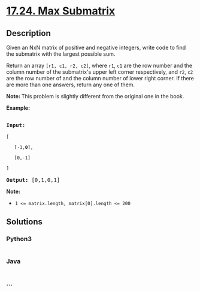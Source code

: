 # [17.24. Max Submatrix](https://leetcode-cn.com/problems/max-submatrix-lcci)

## Description
<p>Given an NxN matrix of positive and negative integers, write code to find the submatrix with the largest possible sum.</p>



<p>Return an array&nbsp;<code>[r1, c1, r2, c2]</code>, where&nbsp;<code>r1</code>, <code>c1</code> are the row number and the column number of the submatrix&#39;s upper left corner respectively, and&nbsp;<code>r2</code>, <code>c2</code> are the row number of and the column number of lower right corner. If there are more than one answers, return any one of them.</p>



<p><b>Note:&nbsp;</b>This problem is slightly different from the original one in the book.</p>



<p><strong>Example:</strong></p>



<pre>

<strong>Input:

</strong><code>[

&nbsp;  [-1,<strong>0</strong>],

&nbsp;  [0,-1]

]</code>

<strong>Output: </strong>[0,1,0,1]</pre>



<p><strong>Note: </strong></p>



<ul>
	<li><code>1 &lt;= matrix.length, matrix[0].length &lt;= 200</code></li>
</ul>




## Solutions


### Python3

```python

```

### Java

```java

```

### ...
```

```
